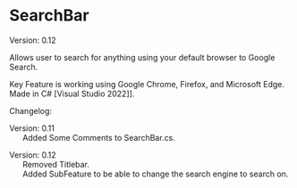 # SearchBar

Version: 0.12

Allows user to search for anything using your default browser to Google Search.

Key Feature is working using Google Chrome, Firefox, and Microsoft Edge.<br />
Made in C# [Visual Studio 2022]].

Changelog:

Version: 0.11<br />
&nbsp;&nbsp;&nbsp;&nbsp;&nbsp;&nbsp;Added Some Comments to SearchBar.cs.

Version: 0.12<br />
&nbsp;&nbsp;&nbsp;&nbsp;&nbsp;&nbsp;Removed Titlebar.<br />
&nbsp;&nbsp;&nbsp;&nbsp;&nbsp;&nbsp;Added SubFeature to be able to change the search engine to search on.
